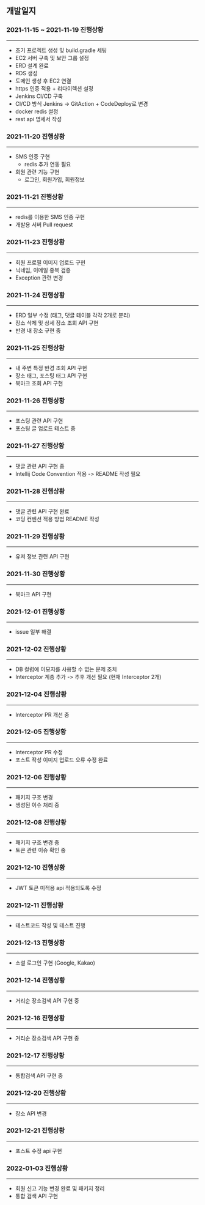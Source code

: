 ## 개발일지

### 2021-11-15 ~ 2021-11-19 진행상황
- - -
- 초기 프로젝트 생성 및 build.gradle 세팅
- EC2 서버 구축 및 보안 그룹 설정
- ERD 설계 완료
- RDS 생성
- 도메인 생성 후 EC2 연결
- https 인증 적용 + 리다이렉션 설정
- Jenkins CI/CD 구축
- CI/CD 방식 Jenkins -> GitAction + CodeDeploy로 변경
- docker redis 설정
- rest api 명세서 작성

### 2021-11-20 진행상황
- - -
- SMS 인증 구현
  - redis 추가 연동 필요
- 회원 관련 기능 구현
  - 로그인, 회원가입, 회원정보

### 2021-11-21 진행상황
- - -
- redis를 이용한 SMS 인증 구현
- 개발용 서버 Pull request 

### 2021-11-23 진행상황
- - -
- 회원 프로필 이미지 업로드 구현
- 닉네임, 이메일 중복 검증
- Exception 관련 변경

### 2021-11-24 진행상황
- - -
- ERD 일부 수정 (태그, 댓글 테이블 각각 2개로 분리)
- 장소 삭제 및 상세 장소 조회 API 구현
- 반경 내 장소 구현 중

### 2021-11-25 진행상황
- - - 
- 내 주변 특정 반경 조회 API 구현 
- 장소 태그, 포스팅 태그 API 구현
- 북마크 조회 API 구현

### 2021-11-26 진행상황
- - - 
- 포스팅 관련 API 구현
- 포스팅 글 업로드 테스트 중

### 2021-11-27 진행상황
- - -
- 댓글 관련 API 구현 중
- Intellij Code Convention 적용 -> README 작성 필요

### 2021-11-28 진행상황
- - -
- 댓글 관련 API 구현 완료
- 코딩 컨벤션 적용 방법 README 작성

### 2021-11-29 진행상황
- - -
- 유저 정보 관련 API 구현

### 2021-11-30 진행상황
- - -
- 북마크 API 구현

### 2021-12-01 진행상황
- - -
- issue 일부 해결

### 2021-12-02 진행상황
- - -
- DB 컬럼에 이모지를 사용할 수 없는 문제 조치
- Interceptor 계층 추가 -> 추후 개선 필요 (현재 Interceptor 2개)

### 2021-12-04 진행상황
- - -
- Interceptor PR 개선 중

### 2021-12-05 진행상황
- - -
- Interceptor PR 수정
- 포스트 작성 이미지 업로드 오류 수정 완료

### 2021-12-06 진행상황
- - -
- 패키지 구조 변경
- 생성된 이슈 처리 중

### 2021-12-08 진행상황
- - -
- 패키지 구조 변경 중
- 토큰 관련 이슈 확인 중

### 2021-12-10 진행상황
- - -
- JWT 토큰 미적용 api 적용되도록 수정

### 2021-12-11 진행상황
- - -
- 테스트코드 작성 및 테스트 진행 

### 2021-12-13 진행상황
- - -
- 소셜 로그인 구현 (Google, Kakao)

### 2021-12-14 진행상황
- - -
- 거리순 장소검색 API 구현 중

### 2021-12-16 진행상황
- - -
- 거리순 장소검색 API 구현 중

### 2021-12-17 진행상황
- - -
- 통합검색 API 구현 중

### 2021-12-20 진행상황
- - -
- 장소 API 변경

### 2021-12-21 진행상황
- - -
- 포스트 수정 api 구현

### 2022-01-03 진행상황
- - -
- 회원 신고 기능 변경 완료 및 패키지 정리
- 통합 검색 API 구현




